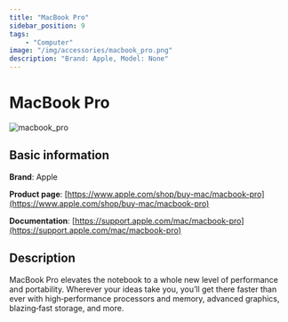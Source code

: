 ```yaml
---
title: "MacBook Pro"
sidebar_position: 9
tags:
    - "Computer"
image: "/img/accessories/macbook_pro.png"
description: "Brand: Apple, Model: None"
---
```

# MacBook Pro

![macbook_pro](/img/accessories/macbook_pro.png)

## Basic information

**Brand**: Apple

**Product page**: [https://www.apple.com/shop/buy-mac/macbook-pro](https://www.apple.com/shop/buy-mac/macbook-pro)

**Documentation**: [https://support.apple.com/mac/macbook-pro](https://support.apple.com/mac/macbook-pro)

## Description

MacBook Pro elevates the notebook to a whole new level of performance and portability\. Wherever your ideas take you, you’ll get there faster than ever with high‑performance processors and memory, advanced graphics, blazing‑fast storage, and more\.

